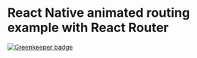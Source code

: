 # React Native animated routing example with React Router

[![Greenkeeper badge](https://badges.greenkeeper.io/davidgruebl/router.svg)](https://greenkeeper.io/)